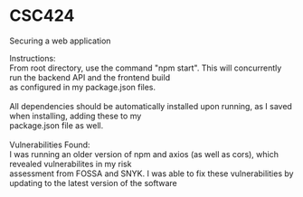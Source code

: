 # CSC424
Securing a web application


Instructions:<br/>
      From root directory, use the command "npm start". This will concurrently run the backend API and the frontend build<br/>
      as configured in my package.json files.<br/>
  <br/>
      All dependencies should be automatically installed upon running, as I saved when installing, adding these to my <br/>
      package.json file as well.<br/>
  <br/>
 Vulnerabilities Found:<br/>
      I was running an older version of npm and axios (as well as cors), which revealed vulnerabilites in my risk <br/>assessment
      from FOSSA and SNYK. I was able to fix these vulnerabilities by updating to the latest version of the software<br/>
